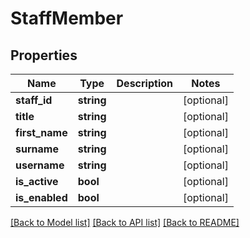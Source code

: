 # StaffMember

## Properties
Name | Type | Description | Notes
------------ | ------------- | ------------- | -------------
**staff_id** | **string** |  | [optional] 
**title** | **string** |  | [optional] 
**first_name** | **string** |  | [optional] 
**surname** | **string** |  | [optional] 
**username** | **string** |  | [optional] 
**is_active** | **bool** |  | [optional] 
**is_enabled** | **bool** |  | [optional] 

[[Back to Model list]](../README.md#documentation-for-models) [[Back to API list]](../README.md#documentation-for-api-endpoints) [[Back to README]](../README.md)


